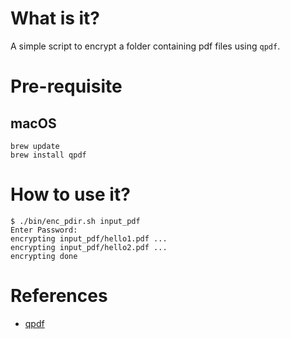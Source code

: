 # What is it?

A simple script to encrypt a folder containing pdf files using `qpdf`.

# Pre-requisite

## macOS
```
brew update
brew install qpdf
```

# How to use it?
```
$ ./bin/enc_pdir.sh input_pdf
Enter Password:
encrypting input_pdf/hello1.pdf ...
encrypting input_pdf/hello2.pdf ...
encrypting done
```

# References
- [qpdf](https://github.com/qpdf/qpdf)

